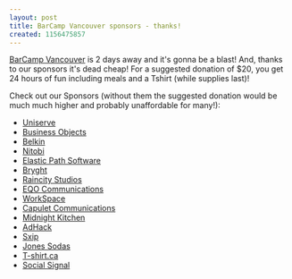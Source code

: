 ```yaml
---
layout: post
title: BarCamp Vancouver sponsors - thanks!
created: 1156475857
---
```

<p>
<a href="http://barcamp.org/BarCampVancouver">BarCamp Vancouver</a> is 2 days away and it's gonna be a blast! And, thanks to our sponsors it's dead cheap! For a  suggested donation of $20, you get 24 hours of fun including meals and a Tshirt (while supplies last)!
</p><p>
Check out our Sponsors (without them the suggested donation would be much much higher and probably unaffordable for many!):
</p><ul>
<li><a href="http://www.uniserve.com/">Uniserve</a></li>
<li><a href="http://www.businessobjects.com/">Business Objects</a></li>
<li><a href="http://world.belkin.com/">Belkin</a></li>
<li><a href="http://www.nitobi.com/">Nitobi</a></li>
<li><a href="http://www.elasticpath.com/">Elastic Path Software</a></li>
<li><a href="http://www.bryght.com/">Bryght</a></li>
<li><a href="http://www.raincitystudios.com/"> Raincity Studios</a></li>
<li><a href="http://www.eqo.com/">EQO Communications</a></li>
<li><a href="http://www.abetterplacetowork.com/">WorkSpace</a></li>
<li><a href="http://www.capulet.com">Capulet Communications</a></li>
<li><a href="http://www.midnightkitchen.com/">Midnight Kitchen</a></li>
<li><a href="http://adhack.com/">AdHack</a></li>
<li><a href="http://www.sxip.com/">Sxip</a></li>
<li><a href="http://www.jonessoda.com/">Jones Sodas</a></li>
<li><a href="http://t-shirt.ca/">T-shirt.ca</a></li>
<li><a href="http://socialsignal.com/">Social Signal</a></li>
</ul>
